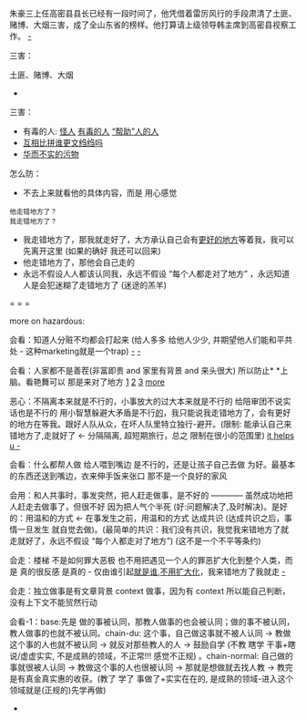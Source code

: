 
朱豪三上任高密县县长已经有一段时间了，他凭借着雷厉风行的手段肃清了土匪、赌博、大烟三害，成了全山东省的榜样。他打算请上级领导韩主席到高密县视察工作。
[-](http://www.kuyv.cn/news/1759_13.html)

三害：

土匪、赌博、大烟

-


三害：
- 有毒的人: [怪人](https://github.com/7900ms/000nottheater_deserted_systemlibrary/blob/master/supplementary/chain-对文诌诌的词.md#为什么人家要用一个文绉绉的词) [有毒的人](https://github.com/7900ms/000nottheater_deserted_systemlibrary/blob/master/supplementary/slang-FUD.md#这个人有毒!) [“帮助”人的人](https://github.com/7900ms/000nottheater_deserted_systemlibrary/blob/master/supplementary/chain-call.md)
- [互相比拼谁更文绉绉吗](https://github.com/7900ms/000nottheater_deserted_systemlibrary/blob/master/small/正当防卫.md#文字是无力的。文绉绉是华而不实的污物是三害之一，我也不学它。别人看的东西,我不需要看,我只看侦探游记)
- [华而不实的污物](https://github.com/7900ms/000nottheater_deserted_systemlibrary/blob/master/supplementary/term-躲避后-侦探游记.md#华而不实的污物-eg广告抬杠自说自话marketing)

怎么防：
- 不去上来就看他的具体内容，而是 用心感觉
```
他走错地方了？
我走错地方了？
```
- 我走错地方了，那我就走好了，大方承认自己会有[更好的地方](https://github.com/7900ms/000nottheater_deserted_systemlibrary/blob/master/supplementary/term-Finder-你可能来错地方了.md)等着我，我可以先离开这里 (如果的确好 我还可以回来)
- 他走错地方了，那他会自己走的
- 永远不假设人人都该认同我，永远不假设 “每个人都走对了地方” ，永远知道人是会犯迷糊了走错地方了 (迷途的羔羊)

= = =

more on hazardous:

会看：知道人分赃不均都会打起来 (给人多多 给他人少少, 并期望他人们能和平共处 - 这种marketing就是一个trap) [-](https://twitter.com/anthonyVslater/status/870496531467522049) [-](https://twitter.com/Tweezaintshitt/status/870505331683606530)

会看：人家都不是善茬(非富即贵 and 家里有背景 and 来头很大) 所以防止* *上脑。看艳舞可以 那是来对了地方 [1](https://github.com/7900ms/github_channels/blob/master/seen.txt) [2](https://twitter.com/renfanzi/status/869393190066847745) [3](https://www.v2ex.com/notes/28476) [more](https://github.com/7900ms/000nottheater_deserted_systemlibrary/blob/master/supplementary/term-工作-职业评估.md#警惕大家都非富即贵，人精中的人精)

恶心：不隔离本来就是不行的，小事放大的过大本来就是不行的 给陪审团不说实话也是不行的 用小智慧躲避大矛盾是不行[的](https://twitter.com/renfanzi/status/866930793750212608#不懂人权,又自愿接受你们自己人杀自己人的文化)，我只能说我走错地方了，会有更好的地方在等我。跟好人队从众，在坏人队里特立独行-避开。(限制: 能承认自己来错地方了,走就好了 <- 分隔隔离, 超短期旅行，总之 限制在很小的范围里) [it helps u -](https://twitter.com/Tweezaintshitt/status/869912067041402880)

会看：什么都帮人做 给人喂到嘴边 是不行的，还是让孩子自己去做 为好。最基本的东西还送到嘴边，衣来伸手饭来张口 那不是一个良好的家风

会用：和人共事时，事发突然，把人赶走做事，是不好的 ———— 虽然成功地把人赶走去做事了，但很不好 因为把人气个半死 (好:问题解决了,及时解决)。是好的：用温和的方式 <- 在事发生之前，用温和的方式 达成共识 (达成共识之后，事情一旦发生 就自觉去做)。(最简单的共识：我们没有共识，我觉我来错地方了就走就好了，永远不假设 “每个人都走对了地方”) (这不是一个不平等条约)

会走：楼梯 不是如何罪大恶极 也不用把遇见一个人的罪恶扩大化到整个人类，而是 真的很反感 是真的 - 仅由谁引起[就是谁,不用扩大化](#不要说所有的夫妻都是这个样子。你们对待彼此的恶毒程度已经够离婚一千回了)，我来错地方了我就走 [-](https://github.com/7900ms/000nottheater_deserted_systemsoftware/blob/master/local-lightshelf/楼梯.md)

会走：独立做事是有文章背景 context 做事，因为有 context 所以能自己判断，没有上下文不能贸然行动

会看-1：base:先是 做的事被认同，那教人做事的也会被认同；做的事不被认同，教人做事的也就不被认同。chain-du: 这个事，自己做这事就不被人认同 -> 教做这个事的人也就不被认同 -> 就反对那些教人的人 -> 鼓励自学 (不教 瞎学 干事+瞎说/虚虚实实, 不是成熟的领域，不正常!!! 感觉不正规) 。chain-normal: 自己做的事就很被人认同 -> 教做这个事的人也很被认同 -> 那就是想做就去找人教 -> 教完是有真金真实惠的收获。(教了 学了 事做了+实实在在的, 是成熟的领域-进入这个领域就是(正规的)先学再做)



-
